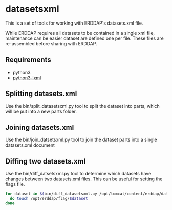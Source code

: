 # datasetsxml

This is a set of tools for working with ERDDAP's datasets.xml file.

While ERDDAP requires all datasets to be contained in a single xml file, maintenance can be easier dataset are defined one per file. These files are re-assembled before sharing with ERDDAP.

## Requirements

 * python3
 * [python3-lxml](https://lxml.de/)

## Splitting datasets.xml

Use the bin/split_datasetsxml.py tool to split the dataset into parts, which will be put into a new parts folder.

## Joining datasets.xml

Use the bin/join_datsetsxml.py tool to join the dataset parts into a single datasets.xml document

## Diffing two datasets.xml

Use the bin/diff_datsetsxml.py tool to determine which datasets have changes between two datasets.xml files. This can be useful for setting the flags file.

```bash
for dataset in $(bin/diff_datasetsxml.py /opt/tomcat/content/erddap/datasets.xml /opt/tomcat/content/erddap/datasets.xml.old)
  do touch /opt/erddap/flag/$dataset
done
```
